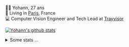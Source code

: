 <p>
  👨🏻 <bold>Yohann</bold>, 27 ans<br/>
  💼 Living in <a href="https://www.google.com/maps?q=paris">Paris</a>, France<br/>
  💻 Computer Vision Engineer and Tech Lead at <a href="https://trayvisor.com/">Trayvisor</a><br/>
</p>

<a href="https://github.com/anuraghazra/github-readme-stats"><img align="center" src="https://github-readme-stats-go94hl40s-yohann84l.vercel.app//api?username=yohann84L&show_icons=true&include_all_commits=true" alt="Yohann's github stats" /> </a>


<details>
  <summary>Some stats ...</summary><br/>
  

<!--START_SECTION:waka-->
![Code Time](http://img.shields.io/badge/Code%20Time-260%20hrs%2027%20mins-blue)

![Profile Views](http://img.shields.io/badge/Profile%20Views-0-blue)

**🐱 My GitHub Data** 

> 🏆 1,495 Contributions in the Year 2022
 > 
> 📦 440.5 kB Used in GitHub's Storage 
 > 
> 🚫 Not Opted to Hire
 > 
> 📜 24 Public Repositories 
 > 
> 🔑 21 Private Repositories  
 > 
**I'm an Early 🐤** 

```text
🌞 Morning    311 commits    ████████░░░░░░░░░░░░░░░░░   31.86% 
🌆 Daytime    545 commits    ██████████████░░░░░░░░░░░   55.84% 
🌃 Evening    117 commits    ███░░░░░░░░░░░░░░░░░░░░░░   11.99% 
🌙 Night      3 commits      ░░░░░░░░░░░░░░░░░░░░░░░░░   0.31%

```
📅 **I'm Most Productive on Friday** 

```text
Monday       184 commits    ████░░░░░░░░░░░░░░░░░░░░░   18.85% 
Tuesday      199 commits    █████░░░░░░░░░░░░░░░░░░░░   20.39% 
Wednesday    181 commits    ████░░░░░░░░░░░░░░░░░░░░░   18.55% 
Thursday     182 commits    ████░░░░░░░░░░░░░░░░░░░░░   18.65% 
Friday       214 commits    █████░░░░░░░░░░░░░░░░░░░░   21.93% 
Saturday     13 commits     ░░░░░░░░░░░░░░░░░░░░░░░░░   1.33% 
Sunday       3 commits      ░░░░░░░░░░░░░░░░░░░░░░░░░   0.31%

```


📊 **This Week I Spent My Time On** 

```text
⌚︎ Time Zone: Europe/Paris

💬 Programming Languages: 
Python                   8 hrs 31 mins       █████████████░░░░░░░░░░░░   54.14% 
JavaScript               4 hrs 7 mins        ██████░░░░░░░░░░░░░░░░░░░   26.23% 
YAML                     1 hr 23 mins        ██░░░░░░░░░░░░░░░░░░░░░░░   8.84% 
SQL                      39 mins             █░░░░░░░░░░░░░░░░░░░░░░░░   4.14% 
Jupyter                  24 mins             ░░░░░░░░░░░░░░░░░░░░░░░░░   2.54%

🔥 Editors: 
PyCharm                  11 hrs 17 mins      ██████████████████░░░░░░░   71.71% 
WebStorm                 4 hrs 10 mins       ██████░░░░░░░░░░░░░░░░░░░   26.52% 
VS Code                  16 mins             ░░░░░░░░░░░░░░░░░░░░░░░░░   1.77%

💻 Operating System: 
Mac                      15 hrs 44 mins      █████████████████████████   100.0%

```

**I Mostly Code in Python** 

```text
Python                   18 repos            ██████████████░░░░░░░░░░░   56.25% 
Java                     6 repos             ████░░░░░░░░░░░░░░░░░░░░░   18.75% 
JavaScript               2 repos             █░░░░░░░░░░░░░░░░░░░░░░░░   6.25% 
R                        2 repos             █░░░░░░░░░░░░░░░░░░░░░░░░   6.25% 
HTML                     1 repo              ░░░░░░░░░░░░░░░░░░░░░░░░░   3.12%

```



 Last Updated on 30/11/2022 01:49:23 UTC
<!--END_SECTION:waka-->
